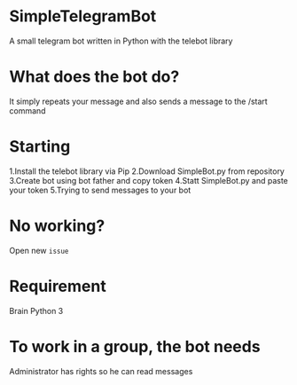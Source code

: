 # SimpleTelegramBot
A small telegram bot written in Python with the telebot library
# What does the bot do?
It simply repeats your message and also sends a message to the /start command 
# Starting
1.Install the telebot library via Pip 
2.Download SimpleBot.py from repository
3.Create bot using bot father and copy token
4.Statt SimpleBot.py and paste your token
5.Trying to send messages to your bot
# No working?
Open new `issue`
# Requirement
Brain
Python 3
# To work in a group, the bot needs 
Administrator has rights so he can read messages
